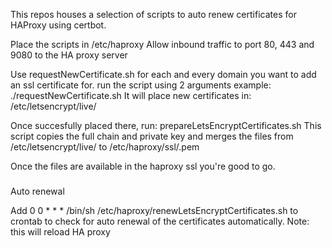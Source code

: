 This repos houses a selection of scripts to auto renew certificates for HAProxy using certbot. 

Place the scripts in /etc/haproxy
Allow inbound traffic to port 80, 443 and 9080 to the HA proxy server

Use requestNewCertificate.sh for each and every domain you want to add an ssl certificate for.
run the script using 2 arguments
example: ./requestNewCertificate.sh <domain you need a cert for> <email address used for tos>
It will place new certificates in: /etc/letsencrypt/live/<domainname>

Once succesfully placed there, run: prepareLetsEncryptCertificates.sh
This script copies the full chain and private key and merges the files from /etc/letsencrypt/live/<domain name> to /etc/haproxy/ssl/<domainname>.pem

Once the files are available in the haproxy ssl you're good to go.

###
Auto renewal

Add 0 0 * * * /bin/sh /etc/haproxy/renewLetsEncryptCertificates.sh to crontab to check for auto renewal of the certificates automatically. 
Note: this will reload HA proxy

